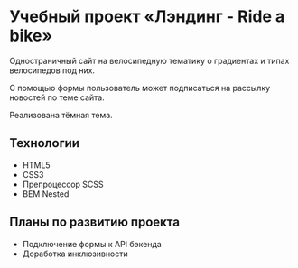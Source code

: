 # Учебный проект «Лэндинг - Ride a bike»

Одностраничный сайт на велосипедную тематику о градиентах и типах велосипедов под них.

С помощью формы пользователь может подписаться на рассылку новостей по теме сайта.

Реализована тёмная тема.

## Технологии

- HTML5
- CSS3
- Препроцессор SCSS
- BEM Nested

## Планы по развитию проекта

- Подключение формы к API бэкенда
- Доработка инклюзивности